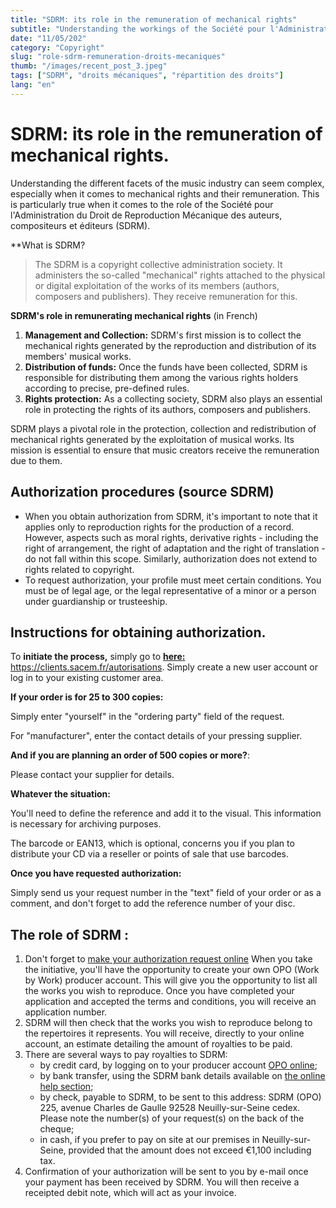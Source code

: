 ```yaml
---
title: "SDRM: its role in the remuneration of mechanical rights"
subtitle: "Understanding the workings of the Société pour l'Administration du Droit de Reproduction Mécanique"
date: "11/05/202"
category: "Copyright"
slug: "role-sdrm-remuneration-droits-mecaniques"
thumb: "/images/recent_post_3.jpeg"
tags: ["SDRM", "droits mécaniques", "répartition des droits"]
lang: "en"
---
```


# SDRM: its role in the remuneration of mechanical rights.

Understanding the different facets of the music industry can seem complex, especially when it comes to mechanical rights and their remuneration. This is particularly true when it comes to the role of the Société pour l'Administration du Droit de Reproduction Mécanique des auteurs, compositeurs et éditeurs (SDRM).

\*\*What is SDRM?

> The SDRM is a copyright collective administration society. It administers the so-called "mechanical" rights attached to the physical or digital exploitation of the works of its members (authors, composers and publishers). They receive remuneration for this.

**SDRM's role in remunerating mechanical rights** (in French)

1. **Management and Collection:** SDRM's first mission is to collect the mechanical rights generated by the reproduction and distribution of its members' musical works.
2. **Distribution of funds:** Once the funds have been collected, SDRM is responsible for distributing them among the various rights holders according to precise, pre-defined rules.
3. **Rights protection:** As a collecting society, SDRM also plays an essential role in protecting the rights of its authors, composers and publishers.

SDRM plays a pivotal role in the protection, collection and redistribution of mechanical rights generated by the exploitation of musical works. Its mission is essential to ensure that music creators receive the remuneration due to them.

## Authorization procedures (source SDRM)

- When you obtain authorization from SDRM, it's important to note that it applies only to reproduction rights for the production of a record. However, aspects such as moral rights, derivative rights - including the right of arrangement, the right of adaptation and the right of translation - do not fall within this scope. Similarly, authorization does not extend to rights related to copyright.
- To request authorization, your profile must meet certain conditions. You must be of legal age, or the legal representative of a minor or a person under guardianship or trusteeship.

## Instructions for obtaining authorization.

To **initiate the process,** simply go to **[here:](http://clients.sacem.fr/autorisations)** https://clients.sacem.fr/autorisations. Simply create a new user account or log in to your existing customer area.

**If your order is for 25 to 300 copies:**

Simply enter "yourself" in the "ordering party" field of the request.

For "manufacturer", enter the contact details of your pressing supplier.

**And if you are planning an order of 500 copies or more?**:

Please contact your supplier for details.

**Whatever the situation:**

You'll need to define the reference and add it to the visual. This information is necessary for archiving purposes.

The barcode or EAN13, which is optional, concerns you if you plan to distribute your CD via a reseller or points of sale that use barcodes.

**Once you have requested authorization:**

Simply send us your request number in the "text" field of your order or as a comment, and don't forget to add the reference number of your disc.

## The role of SDRM :

1. Don't forget to [make your authorization request online](http://clients.sacem.fr/autorisations) When you take the initiative, you'll have the opportunity to create your own OPO (Work by Work) producer account. This will give you the opportunity to list all the works you wish to reproduce. Once you have completed your application and accepted the terms and conditions, you will receive an application number.
2. SDRM will then check that the works you wish to reproduce belong to the repertoires it represents. You will receive, directly to your online account, an estimate detailing the amount of royalties to be paid.
3. There are several ways to pay royalties to SDRM:
   - by credit card, by logging on to your producer account [OPO online](http://clients.sacem.fr/autorisations);
   - by bank transfer, using the SDRM bank details available on [the online help section](http://opo.sacem.fr/);
   - by check, payable to SDRM, to be sent to this address: SDRM (OPO) 225, avenue Charles de Gaulle 92528 Neuilly-sur-Seine cedex. Please note the number(s) of your request(s) on the back of the cheque;
   - in cash, if you prefer to pay on site at our premises in Neuilly-sur-Seine, provided that the amount does not exceed €1,100 including tax.
4. Confirmation of your authorization will be sent to you by e-mail once your payment has been received by SDRM. You will then receive a receipted debit note, which will act as your invoice.
